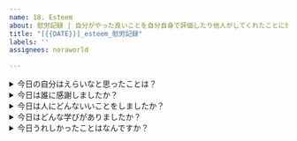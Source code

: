 ```yaml
---
name: 18. Esteem
about: 慰労記録 | 自分がやった良いことを自分自身で評価したり他人がしてくれたことに感謝したりして自己肯定感を高めましょう
title: "[{{DATE}}]_esteem_慰労記録"
labels: ''
assignees: noraworld

---
```


<details>
<summary>今日の自分はえらいなと思ったことは？</summary>

```
### 基本情報
| 項目 | 内容 |
| --- | :---: |
| 種別 | 唯我独尊 |
| 自己肯定感上昇レベル |  |

### えらいなと思ったこと
<!-- 今日の自分はえらいな！ と思ったことを思い出して書き出してみよう -->
```
</details>



<details>
<summary>今日は誰に感謝しましたか？</summary>

```
### 基本情報
| 項目 | 内容 |
| --- | :---: |
| 種別 | 感謝日記 |
| 感謝した相手 |  |
| 感謝レベル |  |

### 感謝の言葉
<!-- 相手に手紙を送るような気持ちで書いてみよう -->
```
</details>



<details>
<summary>今日は人にどんないいことをしましたか？</summary>

```
### 基本情報
| 項目 | 内容 |
| --- | :---: |
| 種別 | 一日一善 |
| 善を施した相手 |  |
| 自己肯定感上昇レベル |  |

### 積んだ徳
<!-- 今日は人にどんないいことをしましたか？ -->
```
</details>



<details>
<summary>今日はどんな学びがありましたか？</summary>

```
### 基本情報
| 項目 | 内容 |
| --- | :---: |
| 種別 | 学而不厭 |

### 学んだこと
<!-- 今日はどんな学びがありましたか？ -->
```
</details>



<details>
<summary>今日うれしかったことはなんですか？</summary>

```
### 基本情報
| 項目 | 内容 |
| --- | :---: |
| 種別 | 欣喜雀躍 |
| 嬉しさレベル |  |

### うれしかったこと
<!-- 今日うれしかったことはなんですか？ -->
```
</details>
